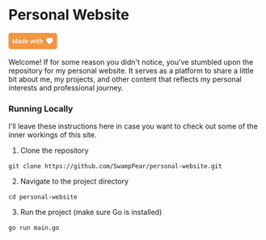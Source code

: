 <h1 style="align: center">Personal Website</h1>
<img src="/.github/made_with_love.svg">

Welcome! If for some reason you didn't notice, you've stumbled upon the 
repository for my personal website. It serves as a platform to share a little 
bit about me, my projects, and other content that reflects my personal interests 
and professional journey.

### Running Locally

I'll leave these instructions here in case you want to check out some of the
inner workings of this site.

1. Clone the repository

```
git clone https://github.com/SwampPear/personal-website.git
```

2. Navigate to the project directory

```
cd personal-website
```

3. Run the project (make sure Go is installed)

```
go run main.go
```